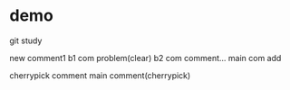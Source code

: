 # demo
git study

new comment1
b1 com problem(clear)
b2 com comment...
main com
add

cherrypick comment
main comment(cherrypick)